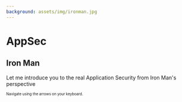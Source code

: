 ```yaml
---
background: assets/img/ironman.jpg
---
```


# AppSec 

## Iron Man

Let me introduce you to the real Application Security from Iron Man's perspective

<sup><sub>Navigate using the arrows on your keyboard.</sub></sup>